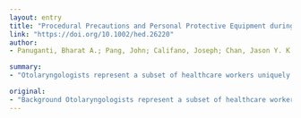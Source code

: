 ```yaml
---
layout: entry
title: "Procedural Precautions and Personal Protective Equipment during Head and Neck Instrumentation in the COVID-19 Era"
link: "https://doi.org/10.1002/hed.26220"
author:
- Panuganti, Bharat A.; Pang, John; Califano, Joseph; Chan, Jason Y. K.

summary:
- "Otolaryngologists represent a subset of healthcare workers uniquely vulnerable to COVID-19 transmission. Methods Guidelines published by international and U.S. governing bodies were reviewed to compile situation-specific recommendations for head and neck providers. High-quality data regarding the aerosolization potential of head. and neck instrumentation are lacking. Extrapolation of recommendations suggests strongly that head & neck mucosal instrumentation warrants strict adherence to airborne-level precautions."

original:
- "Background Otolaryngologists represent a subset of healthcare workers uniquely vulnerable to COVID-19 transmission. Given the segmentation of extant guidelines concerning precautions and protective equipment for SARS-CoV2, we aimed to provide consolidated recommendations regarding appropriate personal protective equipment (PPE) in head neck surgery during the COVID-19 era. Methods Guidelines published by international and United States governing bodies were reviewed in conjunction with published literature concerning COVID-19 transmission risk, testing, and PPE, to compile situation-specific recommendations for head and neck providers managing COVID-19 patients. Results High-quality data regarding the aerosolization potential of head and neck instrumentation and appropriate PPE during head and neck surgeries are lacking. However, extrapolation of recommendations by governing bodies suggest strongly that head and neck mucosal instrumentation warrants strict adherence to airborne-level precautions. Conclusion We present a series of situation-specific recommendations for PPE use and other procedural precautions for otolaryngology providers to consider in the COVID-19 era. This article is protected by copyright. All rights reserved."
---
```


